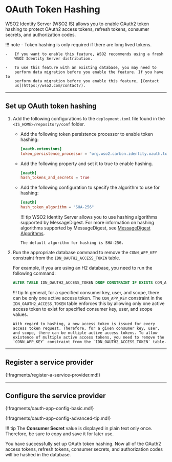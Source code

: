 # OAuth Token Hashing

WSO2 Identity Server (WSO2 IS) allows you to enable OAuth2 token hashing to protect OAuth2 access tokens, refresh tokens, consumer secrets, and
authorization codes.

!!! note 
    -   Token hashing is only required if there are long lived tokens.

    -   If you want to enable this feature, WSO2 recommends using a fresh
        WSO2 Identity Server distribution.  

    -   To use this feature with an existing database, you may need to
        perform data migration before you enable the feature. If you have to
        perform data migration before you enable this feature, [Contact
        us](https://wso2.com/contact/).
    
----

## Set up OAuth token hashing

1.  Add the following configurations to the `deployment.toml` file found in the `<IS_HOME>/repository/conf` folder.
    -   Add the following token persistence processor to  enable token hashing:
        ``` toml
        [oauth.extensions]
        token_persistence_processor = "org.wso2.carbon.identity.oauth.tokenprocessor.HashingPersistenceProcessor"
        ```

    -   Add the following property and set it to true to enable hashing. 
        ``` toml
        [oauth]
        hash_tokens_and_secrets = true
        ```

    -   Add the following configuration to specify the algorithm to use
        for hashing:

        ``` toml
        [oauth]
        hash_token_algorithm = "SHA-256"
        ```

        !!! tip
            WSO2 Identity Server allows you to use hashing algorithms supported by MessageDigest. For more information on hashing algorithms supported by MessageDigest, see [MessageDigest Algorithms](https://docs.oracle.com/javase/7/docs/technotes/guides/security/StandardNames.html#MessageDigest).  
            
            The default algorithm for hashing is SHA-256.
        

2.  Run the appropriate database command to remove the `CONN_APP_KEY` constraint from the `IDN_OAUTH2_ACCESS_TOKEN` table. 

    For example, if you are using an H2 database, you need to run the following command:

    ``` sql
    ALTER TABLE IDN_OAUTH2_ACCESS_TOKEN DROP CONSTRAINT IF EXISTS CON_APP_KEY
    ```

    !!! tip
        In general, for a specified consumer key, user, and scope, there can be only one active access token. The `CON_APP_KEY` constraint in the
        `IDN_OAUTH2_ACCESS_TOKEN` table enforces this by allowing only one active access token to exist for specified consumer key, user, and scope values.  
        
        With regard to hashing, a new access token is issued for every access token request. Therefore, for a given consumer key, user, and scope, there can be multiple active access tokens. To allow existence of multiple active access tokens, you need to remove the `CONN_APP_KEY` constraint from the `IDN_OAUTH2_ACCESS_TOKEN` table.
    
-----

## Register a service provider

{!fragments/register-a-service-provider.md!}

-----

## Configure the service provider

{!fragments/oauth-app-config-basic.md!}

{!fragments/oauth-app-config-advanced-tip.md!}

!!! tip
    The **Consumer Secret** value is displayed in plain text only once. Therefore, be sure to copy and save it for later use.
    
You have successfully set up OAuth token hashing. Now all of the OAuth2 access tokens, refresh tokens, consumer secrets, and authorization codes
will be hashed in the database.
